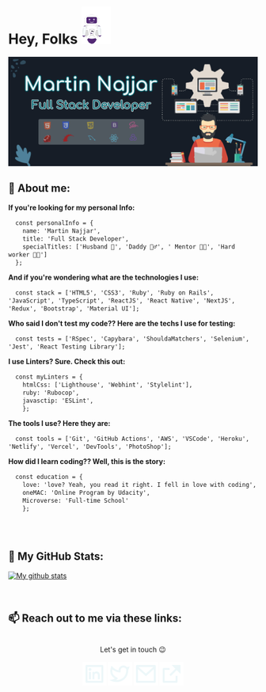 # Hey, Folks ![Hey](https://github.com/martinnajjar12/martinnajjar12/blob/master/imgs/robo.gif)

![Header](https://github.com/martinnajjar12/martinnajjar12/blob/new-readme-pic/imgs/dark-header.jpg)

## 📇 About me:

**If you're looking for my personal Info:**

```
  const personalInfo = {
    name: 'Martin Najjar',
    title: 'Full Stack Developer',
    specialTitles: ['Husband 🤵', 'Daddy 🧙‍♂️', ' Mentor 👨‍🏫', 'Hard worker 👨‍💻']
  };
```

**And if you're wondering what are the technologies I use:**

```
  const stack = ['HTML5', 'CSS3', 'Ruby', 'Ruby on Rails', 'JavaScript', 'TypeScript', 'ReactJS', 'React Native', 'NextJS', 'Redux', 'Bootstrap', 'Material UI'];
```

**Who said I don't test my code?? Here are the techs I use for testing:**

```
  const tests = ['RSpec', 'Capybara', 'ShouldaMatchers', 'Selenium', 'Jest', 'React Testing Library'];
```

**I use Linters? Sure. Check this out:**

```
  const myLinters = {
    htmlCss: ['Lighthouse', 'Webhint', 'Stylelint'],
    ruby: 'Rubocop',
    javasctip: 'ESLint',
    };
```

**The tools I use? Here they are:**

```
  const tools = ['Git', 'GitHub Actions', 'AWS', 'VSCode', 'Heroku', 'Netlify', 'Vercel', 'DevTools', 'PhotoShop'];
```

**How did I learn coding?? Well, this is the story:**

```
  const education = {
    love: 'love? Yeah, you read it right. I fell in love with coding',
    oneMAC: 'Online Program by Udacity',
    Microverse: 'Full-time School'
    };
```

<br /><br />

## 📜 My GitHub Stats:

[![My github stats](https://github-readme-stats.vercel.app/api?username=martinnajjar12&hide=issues&count_private=true&show_icons=true&bg_color=161d27&icon_color=c3e4e8&text_color=c3e4e8&title_color=edf7f9)](https://github.com/anuraghazra/github-readme-stats)
<br /><br /><br />

## 📫 Reach out to me via these links:

<br />

<div align='center'>
  Let's get in touch 😉 <br /><br />
  <a href="https://www.linkedin.com/in/martinnajjar12"><img src='./imgs/linkedin-box-line.svg' alt='linkedin icon'></a>
  <a href="https://twitter.com/martin_najjar"><img src='./imgs/twitter-line.svg' alt='twitter icon'></a>
  <a href="mailto:martin@martinnajjar.tech"><img src='./imgs/mail-line.svg' alt='mail icon'></a>
  <a href="https://martinnajjar.tech"><img src="./imgs/external-link-fill.svg" alt="external link icon"></a>
</div>
